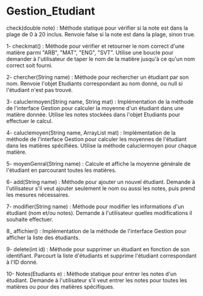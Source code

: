 # Gestion_Etudiant
check(double note) :
Méthode statique pour vérifier si la note est dans la plage de 0 à 20 inclus.
Renvoie false si la note est dans la plage, sinon true.

1-  checkmat() :
    Méthode pour vérifier et retourner le nom correct d'une matière parmi "ARB", "MAT", "ENG", "SVT".
    Utilise une boucle pour demander à l'utilisateur de taper le nom de la matière jusqu'à ce qu'un nom correct soit fourni.

2-  chercher(String name) :
    Méthode pour rechercher un étudiant par son nom.
    Renvoie l'objet Etudiants correspondant au nom donné, ou null si l'étudiant n'est pas trouvé.

3-  caluclermoyen(String name, String mat) :
    Implémentation de la méthode de l'interface Gestion pour calculer la moyenne d'un étudiant dans une matière donnée.
    Utilise les notes stockées dans l'objet Etudiants pour effectuer le calcul.

4-  caluclemoyen(String name, ArrayList<String> mat) :
    Implémentation de la méthode de l'interface Gestion pour calculer les moyennes de l'étudiant dans les matières spécifiées.
    Utilise la méthode caluclermoyen pour chaque matière.

5-  moyenGenral(String name) :
    Calcule et affiche la moyenne générale de l'étudiant en parcourant toutes les matières.

6-  add(String name) :
    Méthode pour ajouter un nouvel étudiant.
    Demande à l'utilisateur s'il veut ajouter seulement le nom ou aussi les notes, puis prend les mesures nécessaires.

7-  modifier(String name) :
    Méthode pour modifier les informations d'un étudiant (nom et/ou notes).
    Demande à l'utilisateur quelles modifications il souhaite effectuer.

8_  affichier() :
    Implémentation de la méthode de l'interface Gestion pour afficher la liste des étudiants.

9-  delete(int id) :
    Méthode pour supprimer un étudiant en fonction de son identifiant.
    Parcourt la liste d'étudiants et supprime l'étudiant correspondant à l'ID donné.

10-   Notes(Etudiants e) :
      Méthode statique pour entrer les notes d'un étudiant.
      Demande à l'utilisateur s'il veut entrer les notes pour toutes les matières ou pour des matières spécifiques.

